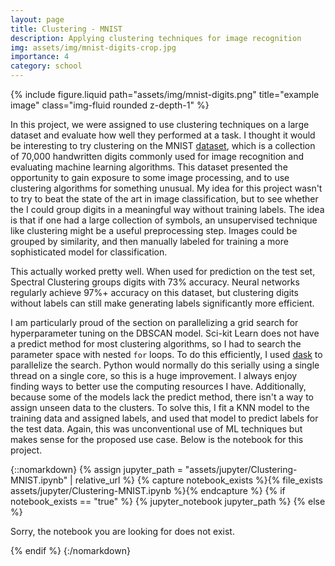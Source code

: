 ```yaml
---
layout: page
title: Clustering - MNIST
description: Applying clustering techniques for image recognition
img: assets/img/mnist-digits-crop.jpg
importance: 4
category: school
---
```

<div class="row">
    <div class="col-sm mt-3 mt-md-0">
        {% include figure.liquid path="assets/img/mnist-digits.png" title="example image" class="img-fluid rounded z-depth-1" %}
    </div>
</div>
<!-- <div class="caption">
    Handwritten Digits from the MNIST dataset
</div> -->

In this project, we were assigned to use clustering techniques on a large dataset and evaluate how well they performed at a task. I thought it would be interesting to try clustering on the MNIST [dataset](http://yann.lecun.com/exdb/mnist/), which is a collection of 70,000 handwritten digits commonly used for image recognition and evaluating machine learning algorithms. This dataset presented the opportunity to gain exposure to some image processing, and to use clustering algorithms for something unusual. My idea for this project wasn't to try to beat the state of the art in image classification, but to see whether the I could group digits in a meaningful way without training labels. The idea is that if one had a large collection of symbols, an unsupervised technique like clustering might be a useful preprocessing step. Images could be grouped by similarity, and then manually labeled for training a more sophisticated model for classification.

This actually worked pretty well. When used for prediction on the test set, Spectral Clustering groups digits with 73% accuracy. Neural networks regularly achieve 97%+ accuracy on this dataset, but clustering digits without labels can still make generating labels significantly more efficient.

I am particularly proud of the section on parallelizing a grid search for hyperparameter tuning on the DBSCAN model. Sci-kit Learn does not have a predict method for most clustering algorithms, so I had to search the parameter space with nested `for` loops. To do this efficiently, I used [dask](https://www.dask.org) to parallelize the search. Python would normally do this serially using a single thread on a single core, so this is a huge improvement. I always enjoy finding ways to better use the computing resources I have. Additionally, because some of the models lack the predict method, there isn't a way to assign unseen data to the clusters. To solve this, I fit a KNN model to the training data and assigned labels, and used that model to predict labels for the test data. Again, this was unconventional use of ML techniques but makes sense for the proposed use case. Below is the notebook for this project.




{::nomarkdown}
{% assign jupyter_path = "assets/jupyter/Clustering-MNIST.ipynb" | relative_url %}
{% capture notebook_exists %}{% file_exists assets/jupyter/Clustering-MNIST.ipynb %}{% endcapture %}
{% if notebook_exists == "true" %}
    {% jupyter_notebook jupyter_path %}
{% else %}
    <p>Sorry, the notebook you are looking for does not exist.</p>
{% endif %}
{:/nomarkdown}
